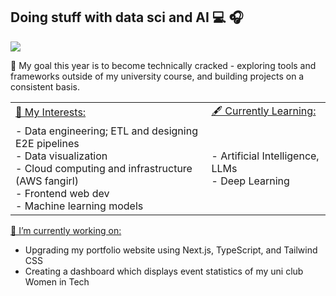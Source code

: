 ## Doing stuff with data sci and AI 💻 🎧
![](https://komarev.com/ghpvc/?username=Raine0554)

🌱 My goal this year is to become technically cracked - exploring tools and frameworks outside of my university course, and building projects on a consistent basis. 

<table>
  <tr>
    <td><ins>🦋 My Interests:</ins></td>
    <td><ins>🖋️ Currently Learning:</ins></td>
  </tr>
  <tr>
    <td>
      - Data engineering; ETL and designing E2E pipelines<br>
      - Data visualization<br>
      - Cloud computing and infrastructure (AWS fangirl)<br>
      - Frontend web dev<br>
      - Machine learning models
    </td>
    <td>
      - Artificial Intelligence, LLMs<br>
      - Deep Learning
    </td>
  </tr>
</table>

<ins>🔭 I’m currently working on:</ins>
  - Upgrading my portfolio website using Next.js, TypeScript, and Tailwind CSS  
  - Creating a dashboard which displays event statistics of my uni club Women in Tech


<!--
**Raine0554/Raine0554** is a ✨ _special_ ✨ repository because its `README.md` (this file) appears on your GitHub profile.

Hi, I’m Lorraine Sanares. I’m a Student and aspiring Data Scientist based in Melbourne, Australia.

As third-year Bachelor of Science student majoring in Data Science at the University of Melbourne, I specialise in extracting powerful and impacful insights from data; implementing advanced techniques in Python, SQL and Machine Learning. I use a wide range of visualisation tools to create beautiful and user-friendly visualisations. What's my story? What challenges did I face and how did I overcome them?
Here are some ideas to get you started:

- 🔭 I’m currently working on ...
- 🌱 I’m currently learning ...
- 👯 I’m looking to collaborate on ...
- 🤔 I’m looking for help with ...
- 💬 Ask me about ...
- 📫 How to reach me: ...
- 😄 Pronouns: ...
- ⚡ Fun fact: ...
-->
